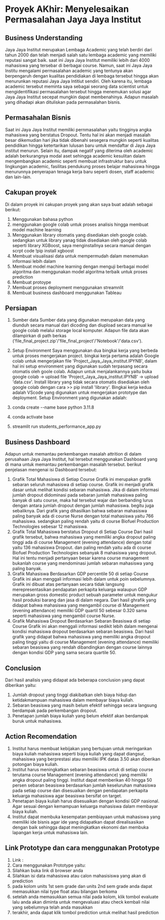 # Proyek AKhir: Menyelesaikan Permasalahan Jaya Jaya Institut

## Business Understanding
Jaya Jaya Institut merupakan Lembaga Academic yang telah berdiri dari tahun 2000 dan telah menjadi salah satu lembaga academic yang memiliki reputasi sangat baik. saat ini Jaya Jaya Institut memiliki lebih dari 4000 mahasiswa yang tersebar di berbagai course. Namun, saat ini Jaya Jaya Institu mengalami permasalahan academic yang tentunya akan berpengaruh dengan kualitas pendidiakan di lembaga tersebut hingga akan menurunkan reputasi Jaya Jaya Intitiut sendiri. Oleh karena itu, lembaga academic tersebut meminta saya sebagai seorang data scientist untuk mengidentifikasi permasalahan tersebut hingga menemukan solusi agar Jaya Jaya Institut secepat mungkin dapat membenahinya. Adapun masalah yang dihadapi akan dituliskan pada permasalahan bisnis.

## Permasahalan Bisnis
Saat ini Jaya Jaya Institut memiliki pernmasalahan yaitu tingginya angka mahasiswa yang berstatus Dropout. Tentu hal ini akan menjadi masalah besar dikemudian hari jika tidak dibenahi sesegera mungkin seperti kualitas pendidikan hingga ketertarikan lulusan baru untuk mendaftar di Jaya Jaya institut menurun. Selain itu, dampak negatif yang diterima oleh academic adalah berkurangnya modal aset sehingga academic kesulitan dalam mengembangkan academic seperti membuat infrastruktur baru untuk lingkungan academic, fasilitas pendukung proses belajar mahasiswa hingga menurunnya penyerapan tenaga kerja baru seperti dosen, staff academic dan lain-lain.

## Cakupan proyek
Di dalam proyek ini cakupan proyek yang akan saya buat adalah sebagai berikut:
1. Menggunakan bahasa python
2. menggunakan google colab untuk proses analisis hingga membuat model machine learning
3. Menggunakan library otomatis yang disediakan oleh google colab. sedangkan untuk library yanag tidak disediakan oleh google colab seperti library XGBoost, saya menginstallnya secara manual dengan scrpt code !pip install xgboost
4. Membuat visualisasi data untuk mempermudah dalam menemukan informasi lebih dalam 
5. Membuat model machine learning dengan menguji berbagai model algoritma dan menggunakan model algoritma terbaik untuk proses prediction
6. Membuat protoype 
7. Membuat proses deployment menggunakan streamnlit
9. Membuat business dashboard menggunakan Tableau

## Persiapan
1. Sumber data
   Sumber data yang digunakan merupakan data yang diunduh secara manual dari dicoding dan diupload secara manual ke google colab melalui storage local komputer. Adapun file data akan dilampirkan di path berkas ('file_final_project.zip'/'file_final_project'/'Notebook'/'data.csv').
2. Setup Environment
  Saya menggunakan dua bingkai kerja yang berbeda untuk proses mengerjakan project. bingkai kerja pertama adalah Google colab untuk mengerjakan file 'Project_Jaya_Jaya_institut.IPYNB', dalam hal ini setup environment yang digunakan sudah terpasang secara otomatis oleh goole colab. Adapun untuk menjalankannya yaitu buka google colab -> upload file 'Project_Jaya_Jaya_institut.IPYNB' -> upload 'data.csv'. Install library yang tidak secara otomatis disediakan oleh google colab dengan cara >> pip install 'library'. Bingkai kerja kedua adalah VScode yang digunakan untuk mengerjakan prototype dan deployment. Setup Environment yang digunakan adalah:

1. conda create --name base python 3.11.8
2. conda activate base
3. streamlit run students_performance_app.py

## Business Dashboard
Adapun untuk memantau perkembangan masalah attrition di dalam perusahaan Jaya Jaya Institut, hal tersebut menggunakan Dashboard yang di mana untuk memantau perkembangan masalah tersebut. berikut penjelasan mengenai isi Dashboard tersebut:
1. Grafik Total Mahasiswa di Setiap Course
   Grafik ini merupakan grafik sebaran seluruh mahasiswa di setiap course. Grafik ini menjadi grafik dasar untuk melihat kondisi sebaran mahasiswa. Jika di dalam informasi jumlah dropout didominasi pada sebaran jumlah mahasiswa paling banyak di satu course, maka hal tersebut wajar dan berbanding lurus dengan antara jumlah dropout dengan jumlah mahasiswa. begitu juga sebaliknya. Dari grafik yang dihasilkan bahwa sebaran mahasiswa paling banyak ada di course Nurse dengan total mahasiswa yaitu 766 mahasiswa. sedangkan paling rendah yaitu di course Biofuel Production Technologies sebesar 12 mahasiswa.
2. Grafik Total Mahasiswa berstatus Dropout di Setiap Course
   Dari hasil grafik tersebut, bahwa mahasiswa yang memiliki angka dropout paling tinggi ada di course Management (evening attendance) dengan total yaitu 136 mahasiswa Dropout. dan paling rendah yaitu ada di course Biofuel Production Technologies sebanyak 8 mahasiswa yang dropout. Hal ini tentu menjadi pertanyaan besar karena course management bukanlah course yang mendominasi jumlah sebaran mahasiswa yang paling banyak.
3. Grafik Mahasiswa Berdasarkan GDP percentile 50 di setiap Course
   Grafik ini akan menggali informasi lebih dalam untuk poin sebelumnya. Grafik ini dibuat atas pertanyaan secara tidak langsung merepresentasikan pendapatan perkapita keluarga walaupun GDP merupakan gross domestic product sebuah parameter untuk mengukur hasil produksi barang dan jasa di dalam negara. Dari hasil ghrafik yang didapat bahwa mahasiswa yang mengambil course di Management (evening attendance) memiliki GDP quartil 50 sebesar 0.320 sama seperti mahasiswa yang mengambil course Nurse.
4. Grafik Mahasiswa Dropout Berdasarkan Sebaran Beasiswa di setiap Course
   Grafik ini akan menggali informasi sedikit lebih dalam mengenai kondisi mahasiswa dropout berdasarkan sebaran beasiswa. Dari hasil grafik yang didapat bahwa mahasiswa yang memiliki angka dropout paling tinggi yaitu di course Management (evening attendance) memiliki sebaran beasiswa yang rendah dibandingkan dengan course lainnya dengan kondisi GDP yang sama secara quartile 50.

## Conclusion
Dari hasil analisis yang didapat ada beberapa conclusion yang dapat diberikan yaitu:
1. Jumlah dropout yang tinggi diakibatkan oleh biaya hidup dan ketidakmampuan mahasiswa dalam membayar biaya kuliah.
2. Sebaran beasiswa yang masih belum efektif sehingga secara langsung berdampak pada perkembangan dropout.
3. Penetapan jumlah biaya kuliah yang belum efektif akan berdampak buruk untuk mahasiswa.

## Action Recomendation
1. Institut harus membuat kebijakan yang bertujuan untuk meringankan biaya kuliah mahasiswa seperti biaya kuliah yang dapat diangsur, mahasiswa yang berprestasi atau memiliki IPK datas 3.50 akan diberikan potongan biaya kuliah.
2. Institut harus meningkatkan sebaran beasiswa untuk di setiap course terutama course  Management (evening attendance) yang memiliki angka dropout paling tinggi. Institut dapat memberikan 40 hingga 50 persen sebaran beasiswa berdasarkan jumlah keseluruhan mahasiswa pada setiap course dan disesuaikan dengan pendapatan perkapita keluarga mahasiswa agar beasiswa bersifat on target.
3. Penetapan biaya kuliah harus disesuaikan dengan kondisi GDP nasional. Agar sesuai dengan kemampuan keluarga mahasiswa dalam membayar biaya kuliah.
4. Institut dapat membuka kesempatan pembiayaan untuk mahasiswa yang memiliki ide bisnis agar ide yang didapatkan dapat direalisasikan dengan baik sehingga dapat meningkatkan ekonomi dan membuka lapangan kerja untuk mahasiswa lain.

## Link Prototype dan cara menggunakan Prototype
1. Link :
2. Cara menggunakan Prototype yaitu:
1. Silahkan buka link di browser anda
2. Silahkan isi data mahasiswa atau calon mahasisiswa yang akan di prediction
3. pada kolom units 1st sem grade dan units 2nd sem grade anda dapat memasukkan nilai type float atau bilangan berkoma
4. setelah anda memasukkan semua nilai pada kolom, klik tombol evaluate lalu anda akan diminta untuk mengevaluasi atau check kembali nilai yang sebelumnya telah anda masukkan
5. terakhir, anda dapat klik tombol prediction untuk melihat hasil prediction

